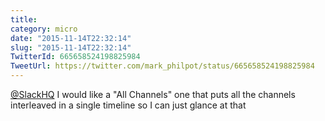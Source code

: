 ```yaml
---
title: 
category: micro
date: "2015-11-14T22:32:14"
slug: "2015-11-14T22:32:14"
TwitterId: 665658524198825984
TweetUrl: https://twitter.com/mark_philpot/status/665658524198825984
---
```


[@SlackHQ](https://twitter.com/SlackHQ) I would like a "All Channels" one that
puts all the channels interleaved in a single timeline so I can just glance at
that
